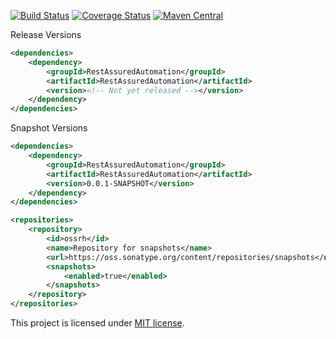 [![Build Status](https://travis-ci.org/RutledgePaulV/RestAssuredAutomation.svg?branch=develop)](https://travis-ci.org/RutledgePaulV/RestAssuredAutomation)
[![Coverage Status](https://coveralls.io/repos/github/RutledgePaulV/RestAssuredAutomation/badge.svg?branch=develop)](https://coveralls.io/github/RutledgePaulV/RestAssuredAutomation?branch=develop)
[![Maven Central](https://maven-badges.herokuapp.com/maven-central/com.github.rutledgepaulv/RestAssuredAutomation/badge.svg)](https://maven-badges.herokuapp.com/maven-central/com.github.rutledgepaulv/RestAssuredAutomation)





Release Versions
```xml
<dependencies>
    <dependency>
        <groupId>RestAssuredAutomation</groupId>
        <artifactId>RestAssuredAutomation</artifactId>
        <version><!-- Not yet released --></version>
    </dependency>
</dependencies>
```

Snapshot Versions
```xml
<dependencies>
    <dependency>
        <groupId>RestAssuredAutomation</groupId>
        <artifactId>RestAssuredAutomation</artifactId>
        <version>0.0.1-SNAPSHOT</version>
    </dependency>
</dependencies>

<repositories>
    <repository>
        <id>ossrh</id>
        <name>Repository for snapshots</name>
        <url>https://oss.sonatype.org/content/repositories/snapshots</url>
        <snapshots>
            <enabled>true</enabled>
        </snapshots>
    </repository>
</repositories>
```


This project is licensed under [MIT license](http://opensource.org/licenses/MIT).
